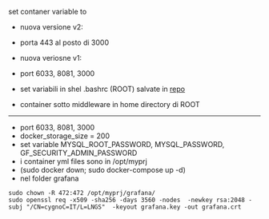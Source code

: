 set contaner variable to 

* nuova versione v2:
* porta 443 al posto di 3000


* nuova veriosne v1:
* port 6033, 8081, 3000
* set variabili in shel .bashrc (ROOT) salvate in [repo](https://github.com/gmazzitelli/info/blob/main/daq_info.md)
* container sotto middleware in home directory di ROOT

------

* port 6033, 8081, 3000
* docker_storage_size = 200
* set variable MYSQL_ROOT_PASSWORD, MYSQL_PASSWORD, GF_SECURITY_ADMIN_PASSWORD
* i container yml files sono in /opt/myprj
* (sudo docker down; sudo docker-compose up -d)
* nel folder grafana 
```
sudo chown -R 472:472 /opt/myprj/grafana/
sudo openssl req -x509 -sha256 -days 3560 -nodes  -newkey rsa:2048 -subj "/CN=cygnoC=IT/L=LNGS"  -keyout grafana.key -out grafana.crt
```
